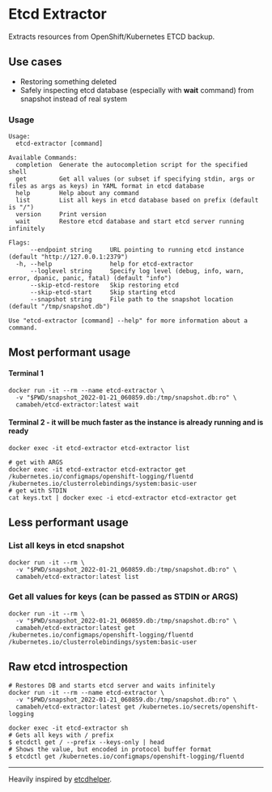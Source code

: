 # Etcd Extractor

Extracts resources from OpenShift/Kubernetes ETCD backup.

## Use cases

* Restoring something deleted
* Safely inspecting etcd database (especially with **wait** command) from snapshot instead of real system

### Usage

```
Usage:
  etcd-extractor [command]

Available Commands:
  completion  Generate the autocompletion script for the specified shell
  get         Get all values (or subset if specifying stdin, args or files as args as keys) in YAML format in etcd database
  help        Help about any command
  list        List all keys in etcd database based on prefix (default is "/")
  version     Print version
  wait        Restore etcd database and start etcd server running infinitely

Flags:
      --endpoint string     URL pointing to running etcd instance (default "http://127.0.0.1:2379")
  -h, --help                help for etcd-extractor
      --loglevel string     Specify log level (debug, info, warn, error, dpanic, panic, fatal) (default "info")
      --skip-etcd-restore   Skip restoring etcd
      --skip-etcd-start     Skip starting etcd
      --snapshot string     File path to the snapshot location (default "/tmp/snapshot.db")

Use "etcd-extractor [command] --help" for more information about a command.
```

## Most performant usage

#### Terminal 1

```shell
docker run -it --rm --name etcd-extractor \
  -v "$PWD/snapshot_2022-01-21_060859.db:/tmp/snapshot.db:ro" \
  camabeh/etcd-extractor:latest wait
```

#### Terminal 2 - it will be much faster as the instance is already running and is ready

```shell
docker exec -it etcd-extractor etcd-extractor list

# get with ARGS
docker exec -it etcd-extractor etcd-extractor get /kubernetes.io/configmaps/openshift-logging/fluentd /kubernetes.io/clusterrolebindings/system:basic-user
# get with STDIN
cat keys.txt | docker exec -i etcd-extractor etcd-extractor get
```


## Less performant usage

### List all keys in etcd snapshot

```shell
docker run -it --rm \
  -v "$PWD/snapshot_2022-01-21_060859.db:/tmp/snapshot.db:ro" \
  camabeh/etcd-extractor:latest list
```

### Get all values for keys (can be passed as STDIN or ARGS)

```shell
docker run -it --rm \
  -v "$PWD/snapshot_2022-01-21_060859.db:/tmp/snapshot.db:ro" \
  camabeh/etcd-extractor:latest get /kubernetes.io/configmaps/openshift-logging/fluentd /kubernetes.io/clusterrolebindings/system:basic-user
```

## Raw etcd introspection

```shell
# Restores DB and starts etcd server and waits infinitely
docker run -it --rm --name etcd-extractor \
  -v "$PWD/snapshot_2022-01-21_060859.db:/tmp/snapshot.db:ro" \
  camabeh/etcd-extractor:latest get /kubernetes.io/secrets/openshift-logging

docker exec -it etcd-extractor sh
# Gets all keys with / prefix
$ etcdctl get / --prefix --keys-only | head
# Shows the value, but encoded in protocol buffer format
$ etcdctl get /kubernetes.io/configmaps/openshift-logging/fluentd
```

---

Heavily inspired by [etcdhelper](https://github.com/openshift/origin/blob/master/tools/etcdhelper/etcdhelper.go).
